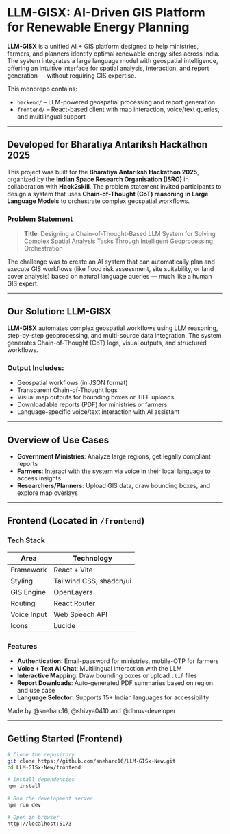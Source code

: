 # LLM-GISX: AI-Driven GIS Platform for Renewable Energy Planning

**LLM-GISX** is a unified AI + GIS platform designed to help ministries, farmers, and planners identify optimal renewable energy sites across India. The system integrates a large language model with geospatial intelligence, offering an intuitive interface for spatial analysis, interaction, and report generation — without requiring GIS expertise.

This monorepo contains:

- `backend/` – LLM-powered geospatial processing and report generation
- `frontend/` – React-based client with map interaction, voice/text queries, and multilingual support

---

## Developed for Bharatiya Antariksh Hackathon 2025

This project was built for the **Bharatiya Antariksh Hackathon 2025**, organized by the **Indian Space Research Organisation (ISRO)** in collaboration with **Hack2skill**. The problem statement invited participants to design a system that uses **Chain-of-Thought (CoT) reasoning in Large Language Models** to orchestrate complex geospatial workflows.

### Problem Statement

> **Title**: Designing a Chain-of-Thought-Based LLM System for Solving Complex Spatial Analysis Tasks Through Intelligent Geoprocessing Orchestration

The challenge was to create an AI system that can automatically plan and execute GIS workflows (like flood risk assessment, site suitability, or land cover analysis) based on natural language queries — much like a human GIS expert.

---

## Our Solution: LLM-GISX

**LLM-GISX** automates complex geospatial workflows using LLM reasoning, step-by-step geoprocessing, and multi-source data integration. The system generates Chain-of-Thought (CoT) logs, visual outputs, and structured workflows.

### Output Includes:

- Geospatial workflows (in JSON format)
- Transparent Chain-of-Thought logs
- Visual map outputs for bounding boxes or TIFF uploads
- Downloadable reports (PDF) for ministries or farmers
- Language-specific voice/text interaction with AI assistant

---

## Overview of Use Cases

- **Government Ministries**: Analyze large regions, get legally compliant reports
- **Farmers**: Interact with the system via voice in their local language to access insights
- **Researchers/Planners**: Upload GIS data, draw bounding boxes, and explore map overlays

---

## Frontend (Located in `/frontend`)

### Tech Stack

| Area            | Technology                                |
|-----------------|-------------------------------------------|
| Framework       | React + Vite                              |
| Styling         | Tailwind CSS, shadcn/ui                   |
| GIS Engine      | OpenLayers                                |
| Routing         | React Router                              |
| Voice Input     | Web Speech API                            |
| Icons           | Lucide                                    |

### Features

- **Authentication**: Email-password for ministries, mobile-OTP for farmers
- **Voice + Text AI Chat**: Multilingual interaction with the LLM
- **Interactive Mapping**: Draw bounding boxes or upload `.tif` files
- **Report Downloads**: Auto-generated PDF summaries based on region and use case
- **Language Selector**: Supports 15+ Indian languages for accessibility

Made by @sneharc16, @shivya0410 and @dhruv-developer

---

## Getting Started (Frontend)

```bash
# Clone the repository
git clone https://github.com/sneharc16/LLM-GISx-New.git
cd LLM-GISx-New/frontend

# Install dependencies
npm install

# Run the development server
npm run dev

# Open in browser
http://localhost:5173
